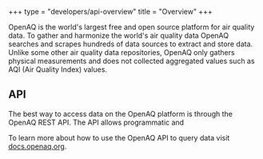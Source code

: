 +++
type = "developers/api-overview"
title = "Overview"
+++


OpenAQ is the world's largest free and open source platform for air quality data. To gather and harmonize the world's air quality data OpenAQ searches and scrapes hundreds of data sources to extract and store data. Unlike some other air quality data repositories, OpenAQ only gathers physical measurements and does not collected aggregated values such as AQI (Air Quality Index) values.


## API

The best way to access data on the OpenAQ platform is through the OpenAQ REST API. The API allows programmatic and 


To learn more about how to use the OpenAQ API to query data visit [docs.openaq.org](https://doc.openaq.org).